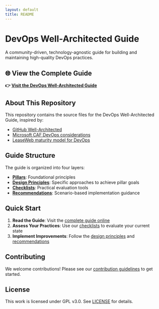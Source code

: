 ```yaml
---
layout: default
title: README
---
```


# DevOps Well-Architected Guide

A community-driven, technology-agnostic guide for building and maintaining high-quality DevOps practices.

## 🌐 View the Complete Guide

**👉 [Visit the DevOps Well-Architected Guide](https://thecloudexplorers.github.io/devops-well-architected-guide/)**

## About This Repository

This repository contains the source files for the DevOps Well-Architected Guide, inspired by:

* [GitHub Well-Architected](https://wellarchitected.github.com)
* [Microsoft CAF DevOps considerations](https://learn.microsoft.com/en-us/azure/cloud-adoption-framework/ready/considerations/devops-principles-and-practices) 
* [LeaseWeb maturity model for DevOps](https://github.com/leaseweb/devops-maturity-model)

## Guide Structure

The guide is organized into four layers:

- **[Pillars](https://thecloudexplorers.github.io/devops-well-architected-guide/#1-pillars)**: Foundational principles
- **[Design Principles](devops-well-architected-guide/design-principles.md)**: Specific approaches to achieve pillar goals
- **[Checklists](devops-well-architected-guide/checklists.md)**: Practical evaluation tools  
- **[Recommendations](devops-well-architected-guide/recommendations.md)**: Scenario-based implementation guidance

## Quick Start

1. **Read the Guide**: Visit the [complete guide online](https://thecloudexplorers.github.io/devops-well-architected-guide/)
2. **Assess Your Practices**: Use our [checklists](devops-well-architected-guide/checklists.md) to evaluate your current state
3. **Implement Improvements**: Follow the [design principles](devops-well-architected-guide/design-principles.md) and [recommendations](devops-well-architected-guide/recommendations.md)

## Contributing

We welcome contributions! Please see our [contribution guidelines](https://thecloudexplorers.github.io/devops-well-architected-guide/#contributing) to get started.

## License

This work is licensed under GPL v3.0. See [LICENSE](LICENSE) for details.
